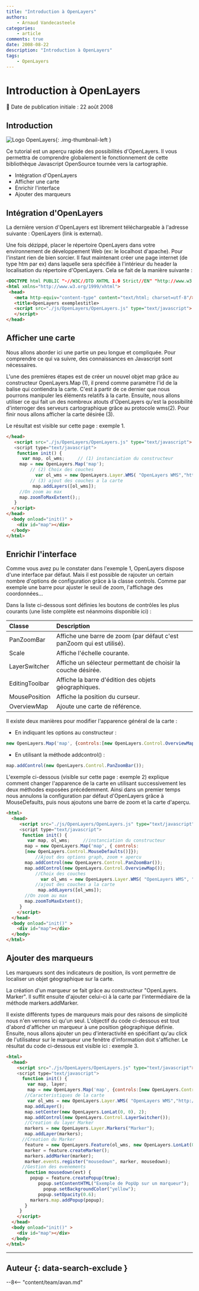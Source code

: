 ```yaml
---
title: "Introduction à OpenLayers"
authors:
    - Arnaud Vandecasteele
categories:
    - article
comments: true
date: 2008-08-22
description: "Introduction à OpenLayers"
tags:
    - OpenLayers
---
```


# Introduction à OpenLayers

:calendar: Date de publication initiale : 22 août 2008

## Introduction

![Logo OpenLayers](https://cdn.geotribu.fr/img/logos-icones/logiciels_librairies/openlayers.png){: .img-thumbnail-left }

Ce tutorial est un aperçu rapide des possibilités d'OpenLayers. Il vous permettra de comprendre globalement le fonctionnement de cette bibliothèque Javascript OpenSource tournée vers la cartographie.

- Intégration d'OpenLayers
- Afficher une carte
- Enrichir l'interface
- Ajouter des marqueurs

## Intégration d'OpenLayers

La dernière version d'OpenLayers est librement téléchargeable à l'adresse suivante : OpenLayers (link is external).

Une fois dézippé, placer le répertoire OpenLayers dans votre environnement de développement Web (ex: le localhost d'apache). Pour l'instant rien de bien sorcier. Il faut maintenant créer une page internet (de type htm par ex) dans laquelle sera spécifiée à l'intérieur du header la localisation du répertoire d'OpenLayers. Cela se fait de la manière suivante :

```html
<DOCTYPE html PUBLIC "-//W3C//DTD XHTML 1.0 Strict//EN" "http://www.w3.org/TR/xhtml1/DTD/xhtml1-strict.dtd">
<html xmlns="http://www.w3.org/1999/xhtml">
 <head>
   <meta http-equiv="content-type" content="text/html; charset=utf-8"/>
   <title>OpenLayers exemplestitle>
   <script src="./js/OpenLayers/OpenLayers.js" type="text/javascript">
   </script>
</head>
```

## Afficher une carte

Nous allons aborder ici une partie un peu longue et compliquée. Pour comprendre ce qui va suivre, des connaissances en Javascript sont nécessaires.

L'une des premières étapes est de créer un nouvel objet map grâce au constructeur OpenLayers.Map (1), il prend comme paramètre l'id de la balise qui contiendra la carte. C'est à partir de ce dernier que nous pourrons manipuler les éléments relatifs à la carte. Ensuite, nous allons utiliser ce qui fait un des nombreux atouts d'OpenLayers qu'est la possibilité d'interroger des serveurs cartographique grâce au protocole wms(2). Pour finir nous allons afficher la carte désirée (3).

Le résultat est visible sur cette page : exemple 1.

```html
</head>
   <script src="./js/OpenLayers/OpenLayers.js" type="text/javascript">
   <script type="text/javascript">
    function init() {
      var map, ol_wms;     // (1) instanciation du constructeur
     map = new OpenLayers.Map('map');
         // (2) Choix des couches
           var ol_wms = new OpenLayers.Layer.WMS( "OpenLayers WMS","http://labs.metacarta.com/wms/vmap0?", {layers: 'basic'});
         // (3) ajout des couches a la carte
          map.addLayers([ol_wms]);
     //On zoom au max
     map.zoomToMaxExtent();;
   }
  </script>
</head>
  <body onload="init()" >
    <div id="map"></div>
  </body>
</html>
```

## Enrichir l'interface

Comme vous avez pu le constater dans l'exemple 1, OpenLayers dispose d'une interface par défaut. Mais il est possible de rajouter un certain nombre d'options de configuration grâce à la classe controls. Comme par exemple une barre pour ajuster le seuil de zoom, l'affichage des coordonnées...

Dans la liste ci-dessous sont définies les boutons de contrôles les plus courants (une liste complète est néanmoins disponible ici) :

|Classe | Description |
| :--------------- |:---------------|
|PanZoomBar | Affiche une barre de zoom (par défaut c'est panZoom qui est utilisé).|
|Scale | Affiche l'échelle courante.|
|LayerSwitcher | Affiche un sélecteur permettant de choisir la couche désirée.|
|EditingToolbar | Affiche la barre d'édition des objets géographiques.|
|MousePosition | Affiche la position du curseur.|
|OverviewMap | Ajoute une carte de référence.|

Il existe deux manières pour modifier l'apparence général de la carte :

- En indiquant les options au constructeur :

```javascript
new OpenLayers.Map('map', {controls:[new OpenLayers.Control.OverviewMap()]});
```

- En utilisant la méthode addcontrol() :

```javascript
map.addControl(new OpenLayers.Control.PanZoomBar());
```

L'exemple ci-dessous (visible sur cette page : exemple 2) explique comment changer l'apparence de la carte en utilisant successivement les deux méthodes exposées précédemment. Ainsi dans un premier temps nous annulons la configuration par défaut d'OpenLayers grâce à MouseDefaults, puis nous ajoutons une barre de zoom et la carte d'aperçu.

```html
<html>
  <head>
     <script src="./js/OpenLayers/OpenLayers.js" type="text/javascript">
     <script type="text/javascript">
      function init() {
        var map, ol_wms;     //instanciation du constructeur
       map = new OpenLayers.Map('map', { controls:
       [new OpenLayers.Control.MouseDefaults()]});
           //Ajout des options graph, zoom + apercu
       map.addControl(new OpenLayers.Control.PanZoomBar());
       map.addControl(new OpenLayers.Control.OverviewMap());
           //Choix des couches
             var ol_wms = new OpenLayers.Layer.WMS( "OpenLayers WMS", "http://labs.metacarta.com/wms/vmap0?", {layers: 'basic'});
           //ajout des couches a la carte
            map.addLayers([ol_wms]);
       //On zoom au max
       map.zoomToMaxExtent();
     }
    </script>
  </head>
  <body onload="init()" >
    <div id="map"></div>
  </body>
</html>
```

## Ajouter des marqueurs

Les marqueurs sont des indicateurs de position, ils vont permettre de localiser un objet géographique sur la carte.

La création d'un marqueur se fait grâce au constructeur "OpenLayers. Marker". Il suffit ensuite d'ajouter celui-ci à la carte par l'intermédiaire de la méthode markers.addMarker.

Il existe différents types de marqueurs mais pour des raisons de simplicité nous n'en verrons ici qu'un seul. L'objectif du code ci-dessous est tout d'abord d'afficher un marqueur à une position géographique définie. Ensuite, nous allons ajouter un peu d'interactivité en spécifiant qu'au click de l'utilisateur sur le marqueur une fenêtre d'information doit s'afficher. Le résultat du code ci-dessous est visible ici : exemple 3.

```html
<html>
  <head>
    <script src="./js/OpenLayers/OpenLayers.js" type="text/javascript">
    <script type="text/javascript">
      function init() {
        var map, layer;  
        map = new OpenLayers.Map('map', {controls:[new OpenLayers.Control.MouseDefaults()]});
       //Caracteristiques de la carte
        var ol_wms = new OpenLayers.Layer.WMS( "OpenLayers WMS","http://labs.metacarta.com/wms/vmap0?", {layers: 'basic'});
       map.addLayer();
       map.setCenter(new OpenLayers.LonLat(0, 0), 2);
       map.addControl(new OpenLayers.Control.LayerSwitcher());
       //Creation du layer Marker
       markers = new OpenLayers.Layer.Markers("Marker");
       map.addLayer(markers);
      //Creation du Marker
       feature = new OpenLayers.Feature(ol_wms, new OpenLayers.LonLat(0,45));
       marker = feature.createMarker();
       markers.addMarker(marker);
       marker.events.register("mousedown", marker, mousedown);
      //Gestion des evenements
       function mousedown(evt) {
         popup = feature.createPopup(true);
            popup.setContentHTML("Exemple de PopUp sur un marqueur");
              popup.setBackgroundColor("yellow");
            popup.setOpacity(0.6);
         markers.map.addPopup(popup);
       }
     }
    </script>
  </head>
  <body onload="init()" >
    <div id="map"></div>
  </body>
</html>
```

----

## Auteur {: data-search-exclude }

--8<-- "content/team/avan.md"

